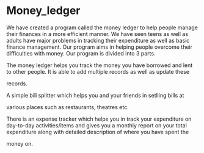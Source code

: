 # Money_ledger
We have created a program called the money ledger to help people manage
their finances in a more efficient manner. We have seen teens as well as
adults have major problems in tracking their expenditure as well as basic
finance management. Our program aims in helping people overcome their
difficulties with money. Our program is divided into 3 parts.

The money ledger helps you track the money you have borrowed and lent to
other people. It is able to add multiple records as well as update these

records.

A simple bill splitter which helps you and your friends in setlling bills at

various places such as restaurants, theatres etc.

There is an expense tracker which helps you in track your expenditure on
day-to-day activities/items and gives you a monthly report on your total
expenditure along with detailed description of where you have spent the

money on.
